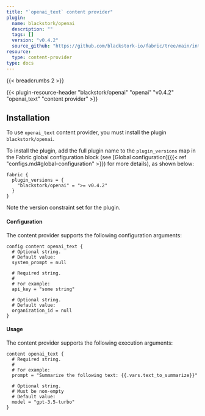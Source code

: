 ```yaml
---
title: "`openai_text` content provider"
plugin:
  name: blackstork/openai
  description: ""
  tags: []
  version: "v0.4.2"
  source_github: "https://github.com/blackstork-io/fabric/tree/main/internal/openai/"
resource:
  type: content-provider
type: docs
---
```


{{< breadcrumbs 2 >}}

{{< plugin-resource-header "blackstork/openai" "openai" "v0.4.2" "openai_text" "content provider" >}}

## Installation

To use `openai_text` content provider, you must install the plugin `blackstork/openai`.

To install the plugin, add the full plugin name to the `plugin_versions` map in the Fabric global configuration block (see [Global configuration]({{< ref "configs.md#global-configuration" >}}) for more details), as shown below:

```hcl
fabric {
  plugin_versions = {
    "blackstork/openai" = ">= v0.4.2"
  }
}
```

Note the version constraint set for the plugin.


#### Configuration

The content provider supports the following configuration arguments:

```hcl
config content openai_text {
  # Optional string.
  # Default value:
  system_prompt = null

  # Required string.
  #
  # For example:
  api_key = "some string"

  # Optional string.
  # Default value:
  organization_id = null
}
```

#### Usage

The content provider supports the following execution arguments:

```hcl
content openai_text {
  # Required string.
  #
  # For example:
  prompt = "Summarize the following text: {{.vars.text_to_summarize}}"

  # Optional string.
  # Must be non-empty
  # Default value:
  model = "gpt-3.5-turbo"
}
```

